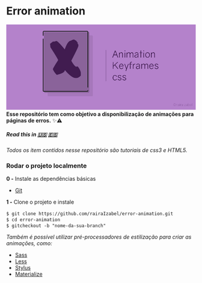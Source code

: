 
# Error animation
![alt](img/hacktober_banner.jpg)
**Esse repositório tem como objetivo a disponibilização de animações para páginas de erros.**  :sparkles::warning:

##### Read this in [:us:](translation/english.md) [:es:](translation/spanish.md)
 _Todos os item contidos nesse repositório são tutoriais de css3 e HTML5._

### Rodar o projeto localmente
**0 -** Instale as dependências básicas
- [Git](https://git-scm.com/)

**1 -** Clone o projeto e instale
```
$ git clone https://github.com/rairaIzabel/error-animation.git
$ cd error-animation
$ gitcheckout -b "nome-da-sua-branch"
```
_Também é possível utilizar pré-processadores de estilização para criar as animações, como:_
- [Sass](https://sass-lang.com/install)
- [Less](http://lesscss.org/)
- [Stylus](http://stylus-lang.com/)
- [Materialize](https://materializecss.com/getting-started.html)

